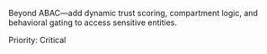 Beyond ABAC—add dynamic trust scoring, compartment logic, and behavioral gating to access sensitive entities.

Priority: Critical
